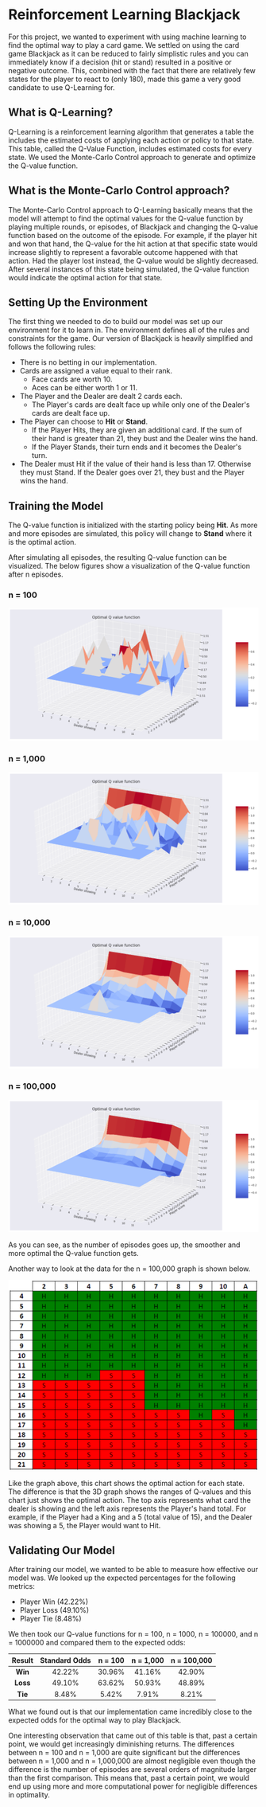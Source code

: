 # Reinforcement Learning Blackjack #

For this project, we wanted to experiment with using machine learning to find the optimal way to play a card game. We settled on using the card game Blackjack as it can be reduced to fairly simplistic rules and you can immediately know if a decision (hit or stand) resulted in a positive or negative outcome. This, combined with the fact that there are relatively few states for the player to react to (only 180), made this game a very good candidate to use Q-Learning for.

## What is Q-Learning? ##

Q-Learning is a reinforcement learning algorithm that generates a table the includes the estimated costs of applying each action or policy to that state. This table, called the Q-Value Function, includes estimated costs for every state. We used the Monte-Carlo Control approach to generate and optimize the Q-value function.

## What is the Monte-Carlo Control approach? ##

The Monte-Carlo Control approach to Q-Learning basically means that the model will attempt to find the optimal values for the Q-value function by playing multiple rounds, or episodes, of Blackjack and changing the Q-value function based on the outcome of the episode. For example, if the player hit and won that hand, the Q-value for the hit action at that specific state would increase slightly to represent a favorable outcome happened with that action. Had the player lost instead, the Q-value would be slightly decreased. After several instances of this state being simulated, the Q-value function would indicate the optimal action for that state.

## Setting Up the Environment ##

The first thing we needed to do to build our model was set up our environment for it to learn in. The environment defines all of the rules and constraints for the game. Our version of Blackjack is heavily simplified and follows the following rules:

  - There is no betting in our implementation.
  - Cards are assigned a value equal to their rank.
    - Face cards are worth 10.
    - Aces can be either worth 1 or 11.
  - The Player and the Dealer are dealt 2 cards each.
    - The Player's cards are dealt face up while only one of the Dealer's cards are dealt face up.
  - The Player can choose to **Hit** or **Stand**.
    - If the Player Hits, they are given an additional card. If the sum of their hand is greater than 21, they bust and the Dealer wins the hand.
    - If the Player Stands, their turn ends and it becomes the Dealer's turn.
  - The Dealer must Hit if the value of their hand is less than 17. Otherwise they must Stand. If the Dealer goes over 21, they bust and the Player wins the hand.

## Training the Model ##

The Q-value function is initialized with the starting policy being **Hit**. As more and more episodes are simulated, this policy will change to **Stand** where it is the optimal action.

After simulating all episodes, the resulting Q-value function can be visualized. The below figures show a visualization of the Q-value function after n episodes.

### n = 100 ###

![Q-value function after 100 episodes](media/nequals100.png)

### n = 1,000 ###

![Q-value function after 100 episodes](media/nequals1000.png)

### n = 10,000 ###

![Q-value function after 100 episodes](media/nequals10000.png)

### n = 100,000 ###

![Q-value function after 100 episodes](media/nequals100000.png)

As you can see, as the number of episodes goes up, the smoother and more optimal the Q-value function gets. 

Another way to look at the data for the n = 100,000 graph is shown below.

![Chart showing when to hit and when to stand](media/hitstandchart.png)

Like the graph above, this chart shows the optimal action for each state. The difference is that the 3D graph shows the ranges of Q-values and this chart just shows the optimal action. The top axis represents what card the dealer is showing and the left axis represents the Player's hand total. For example, if the Player had a King and a 5 (total value of 15), and the Dealer was showing a 5, the Player would want to Hit.

## Validating Our Model ##

After training our model, we wanted to be able to measure how effective our model was. We looked up the expected percentages for the following metrics:

  - Player Win (42.22%)
  - Player Loss (49.10%)
  - Player Tie (8.48%)

We then took our Q-value functions for n = 100, n = 1000, n = 100000, and n = 1000000 and compared them to the expected odds:

|   Result   | Standard Odds |  n = 100 |  n = 1,000 |  n = 100,000 |
|:----------:|:-------------:|:--------:|:----------:|:------------:|
|   **Win**  |     42.22%    |  30.96%  |   41.16%   |    42.90%    |
|  **Loss**  |     49.10%    |  63.62%  |   50.93%   |    48.89%    |
|   **Tie**  |     8.48%     |   5.42%  |    7.91%   |     8.21%    |

What we found out is that our implementation came incredibly close to the expected odds for the optimal way to play Blackjack.

One interesting observation that came out of this table is that, past a certain point, we would get increasingly diminishing returns. The differences between n = 100 and n = 1,000 are quite significant but the differences between n = 1,000 and n = 1,000,000 are almost negligible even though the difference is the number of episodes are several orders of magnitude larger than the first comparison. This means that, past a certain point, we would end up using more and more computational power for negligible differences in optimality.